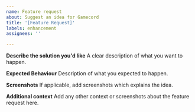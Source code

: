 ```yaml
---
name: Feature request
about: Suggest an idea for Gamecord
title: '[Feature Request]'
labels: enhancement
assignees: ''

---
```


**Describe the solution you'd like**
A clear description of what you want to happen.

**Expected Behaviour**
Description of what you expected to happen.

**Screenshots**
If applicable, add screenshots which explains the idea.

**Additional context**
Add any other context or screenshots about the feature request here.

